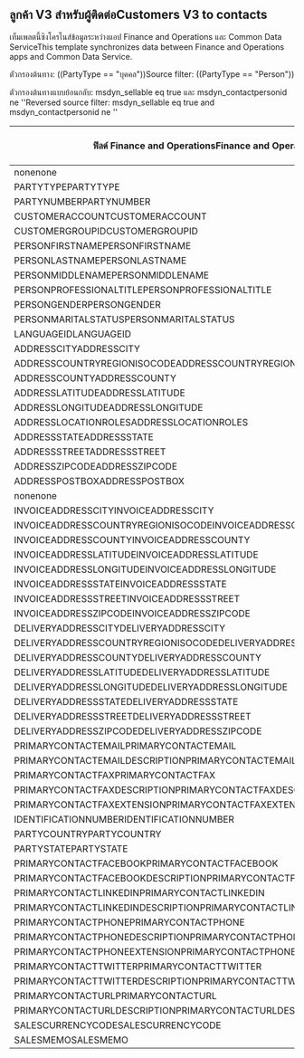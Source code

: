 ## <a name="customers-v3-to-contacts"></a><span data-ttu-id="aa60d-101">ลูกค้า V3 สำหรับผู้ติดต่อ</span><span class="sxs-lookup"><span data-stu-id="aa60d-101">Customers V3 to contacts</span></span>

<span data-ttu-id="aa60d-102">เท็มเพลตนี้ซิงโครไนส์ข้อมูลระหว่างแอป Finance and Operations และ Common Data Service</span><span class="sxs-lookup"><span data-stu-id="aa60d-102">This template synchronizes data between Finance and Operations apps and Common Data Service.</span></span>

<span data-ttu-id="aa60d-103">ตัวกรองต้นทาง: ((PartyType == "บุคคล"))</span><span class="sxs-lookup"><span data-stu-id="aa60d-103">Source filter: ((PartyType == "Person"))</span></span>

<span data-ttu-id="aa60d-104">ตัวกรองต้นทางแบบย้อนกลับ: msdyn_sellable eq true และ msdyn_contactpersonid ne ''</span><span class="sxs-lookup"><span data-stu-id="aa60d-104">Reversed source filter: msdyn_sellable eq true  and msdyn_contactpersonid ne ''</span></span>

<span data-ttu-id="aa60d-105">ฟิลด์ Finance and Operations</span><span class="sxs-lookup"><span data-stu-id="aa60d-105">Finance and Operations field</span></span> | <span data-ttu-id="aa60d-106">ชนิดของการแม็ป</span><span class="sxs-lookup"><span data-stu-id="aa60d-106">Map type</span></span> | <span data-ttu-id="aa60d-107">ฟิลด์ Dynamics 365 อื่นๆ</span><span class="sxs-lookup"><span data-stu-id="aa60d-107">Other Dynamics 365 field</span></span> | <span data-ttu-id="aa60d-108">ค่าเริ่มต้น</span><span class="sxs-lookup"><span data-stu-id="aa60d-108">Default value</span></span>
---|---|---|---
<span data-ttu-id="aa60d-109">none</span><span class="sxs-lookup"><span data-stu-id="aa60d-109">none</span></span> | >> | <span data-ttu-id="aa60d-110">msdyn_sellable</span><span class="sxs-lookup"><span data-stu-id="aa60d-110">msdyn_sellable</span></span> | <span data-ttu-id="aa60d-111">True</span><span class="sxs-lookup"><span data-stu-id="aa60d-111">True</span></span>
<span data-ttu-id="aa60d-112">PARTYTYPE</span><span class="sxs-lookup"><span data-stu-id="aa60d-112">PARTYTYPE</span></span> | << | <span data-ttu-id="aa60d-113">none</span><span class="sxs-lookup"><span data-stu-id="aa60d-113">none</span></span> | <span data-ttu-id="aa60d-114">บุคคล</span><span class="sxs-lookup"><span data-stu-id="aa60d-114">Person</span></span>
<span data-ttu-id="aa60d-115">PARTYNUMBER</span><span class="sxs-lookup"><span data-stu-id="aa60d-115">PARTYNUMBER</span></span> | = | <span data-ttu-id="aa60d-116">msdyn_partynumber</span><span class="sxs-lookup"><span data-stu-id="aa60d-116">msdyn_partynumber</span></span> | 
<span data-ttu-id="aa60d-117">CUSTOMERACCOUNT</span><span class="sxs-lookup"><span data-stu-id="aa60d-117">CUSTOMERACCOUNT</span></span> | = | <span data-ttu-id="aa60d-118">msdyn_contactpersonid</span><span class="sxs-lookup"><span data-stu-id="aa60d-118">msdyn_contactpersonid</span></span> | 
<span data-ttu-id="aa60d-119">CUSTOMERGROUPID</span><span class="sxs-lookup"><span data-stu-id="aa60d-119">CUSTOMERGROUPID</span></span> | = | <span data-ttu-id="aa60d-120">msdyn_customergroupid.msdyn_groupid</span><span class="sxs-lookup"><span data-stu-id="aa60d-120">msdyn_customergroupid.msdyn_groupid</span></span> | 
<span data-ttu-id="aa60d-121">PERSONFIRSTNAME</span><span class="sxs-lookup"><span data-stu-id="aa60d-121">PERSONFIRSTNAME</span></span> | = | <span data-ttu-id="aa60d-122">firstname</span><span class="sxs-lookup"><span data-stu-id="aa60d-122">firstname</span></span> | 
<span data-ttu-id="aa60d-123">PERSONLASTNAME</span><span class="sxs-lookup"><span data-stu-id="aa60d-123">PERSONLASTNAME</span></span> | = | <span data-ttu-id="aa60d-124">lastname</span><span class="sxs-lookup"><span data-stu-id="aa60d-124">lastname</span></span> | 
<span data-ttu-id="aa60d-125">PERSONMIDDLENAME</span><span class="sxs-lookup"><span data-stu-id="aa60d-125">PERSONMIDDLENAME</span></span> | = | <span data-ttu-id="aa60d-126">middlename</span><span class="sxs-lookup"><span data-stu-id="aa60d-126">middlename</span></span> | 
<span data-ttu-id="aa60d-127">PERSONPROFESSIONALTITLE</span><span class="sxs-lookup"><span data-stu-id="aa60d-127">PERSONPROFESSIONALTITLE</span></span> | = | <span data-ttu-id="aa60d-128">jobtitle</span><span class="sxs-lookup"><span data-stu-id="aa60d-128">jobtitle</span></span> | 
<span data-ttu-id="aa60d-129">PERSONGENDER</span><span class="sxs-lookup"><span data-stu-id="aa60d-129">PERSONGENDER</span></span> | >< | <span data-ttu-id="aa60d-130">gendercode</span><span class="sxs-lookup"><span data-stu-id="aa60d-130">gendercode</span></span> | 
<span data-ttu-id="aa60d-131">PERSONMARITALSTATUS</span><span class="sxs-lookup"><span data-stu-id="aa60d-131">PERSONMARITALSTATUS</span></span> | >< | <span data-ttu-id="aa60d-132">familystatuscode</span><span class="sxs-lookup"><span data-stu-id="aa60d-132">familystatuscode</span></span> | 
<span data-ttu-id="aa60d-133">LANGUAGEID</span><span class="sxs-lookup"><span data-stu-id="aa60d-133">LANGUAGEID</span></span> | << | <span data-ttu-id="aa60d-134">none</span><span class="sxs-lookup"><span data-stu-id="aa60d-134">none</span></span> | <span data-ttu-id="aa60d-135">en-us</span><span class="sxs-lookup"><span data-stu-id="aa60d-135">en-us</span></span>
<span data-ttu-id="aa60d-136">ADDRESSCITY</span><span class="sxs-lookup"><span data-stu-id="aa60d-136">ADDRESSCITY</span></span> | = | <span data-ttu-id="aa60d-137">address1_city</span><span class="sxs-lookup"><span data-stu-id="aa60d-137">address1_city</span></span> | 
<span data-ttu-id="aa60d-138">ADDRESSCOUNTRYREGIONISOCODE</span><span class="sxs-lookup"><span data-stu-id="aa60d-138">ADDRESSCOUNTRYREGIONISOCODE</span></span> | = | <span data-ttu-id="aa60d-139">address1_country</span><span class="sxs-lookup"><span data-stu-id="aa60d-139">address1_country</span></span> | 
<span data-ttu-id="aa60d-140">ADDRESSCOUNTY</span><span class="sxs-lookup"><span data-stu-id="aa60d-140">ADDRESSCOUNTY</span></span> | = | <span data-ttu-id="aa60d-141">address1_county</span><span class="sxs-lookup"><span data-stu-id="aa60d-141">address1_county</span></span> | 
<span data-ttu-id="aa60d-142">ADDRESSLATITUDE</span><span class="sxs-lookup"><span data-stu-id="aa60d-142">ADDRESSLATITUDE</span></span> | > | <span data-ttu-id="aa60d-143">address1_latitude</span><span class="sxs-lookup"><span data-stu-id="aa60d-143">address1_latitude</span></span> | 
<span data-ttu-id="aa60d-144">ADDRESSLONGITUDE</span><span class="sxs-lookup"><span data-stu-id="aa60d-144">ADDRESSLONGITUDE</span></span> | > | <span data-ttu-id="aa60d-145">address1_longitude</span><span class="sxs-lookup"><span data-stu-id="aa60d-145">address1_longitude</span></span> | 
<span data-ttu-id="aa60d-146">ADDRESSLOCATIONROLES</span><span class="sxs-lookup"><span data-stu-id="aa60d-146">ADDRESSLOCATIONROLES</span></span> | << | <span data-ttu-id="aa60d-147">none</span><span class="sxs-lookup"><span data-stu-id="aa60d-147">none</span></span> | <span data-ttu-id="aa60d-148">ธุรกิจ</span><span class="sxs-lookup"><span data-stu-id="aa60d-148">Business</span></span>
<span data-ttu-id="aa60d-149">ADDRESSSTATE</span><span class="sxs-lookup"><span data-stu-id="aa60d-149">ADDRESSSTATE</span></span> | = | <span data-ttu-id="aa60d-150">address1_stateorprovince</span><span class="sxs-lookup"><span data-stu-id="aa60d-150">address1_stateorprovince</span></span> | 
<span data-ttu-id="aa60d-151">ADDRESSSTREET</span><span class="sxs-lookup"><span data-stu-id="aa60d-151">ADDRESSSTREET</span></span> | = | <span data-ttu-id="aa60d-152">address1_line1</span><span class="sxs-lookup"><span data-stu-id="aa60d-152">address1_line1</span></span> | 
<span data-ttu-id="aa60d-153">ADDRESSZIPCODE</span><span class="sxs-lookup"><span data-stu-id="aa60d-153">ADDRESSZIPCODE</span></span> | = | <span data-ttu-id="aa60d-154">address1_postalcode</span><span class="sxs-lookup"><span data-stu-id="aa60d-154">address1_postalcode</span></span> | 
<span data-ttu-id="aa60d-155">ADDRESSPOSTBOX</span><span class="sxs-lookup"><span data-stu-id="aa60d-155">ADDRESSPOSTBOX</span></span> | = | <span data-ttu-id="aa60d-156">address1_postofficebox</span><span class="sxs-lookup"><span data-stu-id="aa60d-156">address1_postofficebox</span></span> | 
<span data-ttu-id="aa60d-157">none</span><span class="sxs-lookup"><span data-stu-id="aa60d-157">none</span></span> | >> | <span data-ttu-id="aa60d-158">address1_addresstypecode</span><span class="sxs-lookup"><span data-stu-id="aa60d-158">address1_addresstypecode</span></span> | <span data-ttu-id="aa60d-159">3</span><span class="sxs-lookup"><span data-stu-id="aa60d-159">3</span></span>
<span data-ttu-id="aa60d-160">INVOICEADDRESSCITY</span><span class="sxs-lookup"><span data-stu-id="aa60d-160">INVOICEADDRESSCITY</span></span> | = | <span data-ttu-id="aa60d-161">address2_city</span><span class="sxs-lookup"><span data-stu-id="aa60d-161">address2_city</span></span> | 
<span data-ttu-id="aa60d-162">INVOICEADDRESSCOUNTRYREGIONISOCODE</span><span class="sxs-lookup"><span data-stu-id="aa60d-162">INVOICEADDRESSCOUNTRYREGIONISOCODE</span></span> | = | <span data-ttu-id="aa60d-163">address2_country</span><span class="sxs-lookup"><span data-stu-id="aa60d-163">address2_country</span></span> | 
<span data-ttu-id="aa60d-164">INVOICEADDRESSCOUNTY</span><span class="sxs-lookup"><span data-stu-id="aa60d-164">INVOICEADDRESSCOUNTY</span></span> | = | <span data-ttu-id="aa60d-165">address2_county</span><span class="sxs-lookup"><span data-stu-id="aa60d-165">address2_county</span></span> | 
<span data-ttu-id="aa60d-166">INVOICEADDRESSLATITUDE</span><span class="sxs-lookup"><span data-stu-id="aa60d-166">INVOICEADDRESSLATITUDE</span></span> | > | <span data-ttu-id="aa60d-167">address2_latitude</span><span class="sxs-lookup"><span data-stu-id="aa60d-167">address2_latitude</span></span> | 
<span data-ttu-id="aa60d-168">INVOICEADDRESSLONGITUDE</span><span class="sxs-lookup"><span data-stu-id="aa60d-168">INVOICEADDRESSLONGITUDE</span></span> | > | <span data-ttu-id="aa60d-169">address2_longitude</span><span class="sxs-lookup"><span data-stu-id="aa60d-169">address2_longitude</span></span> | 
<span data-ttu-id="aa60d-170">INVOICEADDRESSSTATE</span><span class="sxs-lookup"><span data-stu-id="aa60d-170">INVOICEADDRESSSTATE</span></span> | = | <span data-ttu-id="aa60d-171">address2_stateorprovince</span><span class="sxs-lookup"><span data-stu-id="aa60d-171">address2_stateorprovince</span></span> | 
<span data-ttu-id="aa60d-172">INVOICEADDRESSSTREET</span><span class="sxs-lookup"><span data-stu-id="aa60d-172">INVOICEADDRESSSTREET</span></span> | = | <span data-ttu-id="aa60d-173">address2_line1</span><span class="sxs-lookup"><span data-stu-id="aa60d-173">address2_line1</span></span> | 
<span data-ttu-id="aa60d-174">INVOICEADDRESSZIPCODE</span><span class="sxs-lookup"><span data-stu-id="aa60d-174">INVOICEADDRESSZIPCODE</span></span> | = | <span data-ttu-id="aa60d-175">address2_postalcode</span><span class="sxs-lookup"><span data-stu-id="aa60d-175">address2_postalcode</span></span> | 
<span data-ttu-id="aa60d-176">DELIVERYADDRESSCITY</span><span class="sxs-lookup"><span data-stu-id="aa60d-176">DELIVERYADDRESSCITY</span></span> | = | <span data-ttu-id="aa60d-177">address3_city</span><span class="sxs-lookup"><span data-stu-id="aa60d-177">address3_city</span></span> | 
<span data-ttu-id="aa60d-178">DELIVERYADDRESSCOUNTRYREGIONISOCODE</span><span class="sxs-lookup"><span data-stu-id="aa60d-178">DELIVERYADDRESSCOUNTRYREGIONISOCODE</span></span> | = | <span data-ttu-id="aa60d-179">address3_country</span><span class="sxs-lookup"><span data-stu-id="aa60d-179">address3_country</span></span> | 
<span data-ttu-id="aa60d-180">DELIVERYADDRESSCOUNTY</span><span class="sxs-lookup"><span data-stu-id="aa60d-180">DELIVERYADDRESSCOUNTY</span></span> | = | <span data-ttu-id="aa60d-181">address3_county</span><span class="sxs-lookup"><span data-stu-id="aa60d-181">address3_county</span></span> | 
<span data-ttu-id="aa60d-182">DELIVERYADDRESSLATITUDE</span><span class="sxs-lookup"><span data-stu-id="aa60d-182">DELIVERYADDRESSLATITUDE</span></span> | > | <span data-ttu-id="aa60d-183">address3_latitude</span><span class="sxs-lookup"><span data-stu-id="aa60d-183">address3_latitude</span></span> | 
<span data-ttu-id="aa60d-184">DELIVERYADDRESSLONGITUDE</span><span class="sxs-lookup"><span data-stu-id="aa60d-184">DELIVERYADDRESSLONGITUDE</span></span> | >> | <span data-ttu-id="aa60d-185">address3_longitude</span><span class="sxs-lookup"><span data-stu-id="aa60d-185">address3_longitude</span></span> | 
<span data-ttu-id="aa60d-186">DELIVERYADDRESSSTATE</span><span class="sxs-lookup"><span data-stu-id="aa60d-186">DELIVERYADDRESSSTATE</span></span> | = | <span data-ttu-id="aa60d-187">address3_stateorprovince</span><span class="sxs-lookup"><span data-stu-id="aa60d-187">address3_stateorprovince</span></span> | 
<span data-ttu-id="aa60d-188">DELIVERYADDRESSSTREET</span><span class="sxs-lookup"><span data-stu-id="aa60d-188">DELIVERYADDRESSSTREET</span></span> | = | <span data-ttu-id="aa60d-189">address3_line1</span><span class="sxs-lookup"><span data-stu-id="aa60d-189">address3_line1</span></span> | 
<span data-ttu-id="aa60d-190">DELIVERYADDRESSZIPCODE</span><span class="sxs-lookup"><span data-stu-id="aa60d-190">DELIVERYADDRESSZIPCODE</span></span> | = | <span data-ttu-id="aa60d-191">address3_postalcode</span><span class="sxs-lookup"><span data-stu-id="aa60d-191">address3_postalcode</span></span> | 
<span data-ttu-id="aa60d-192">PRIMARYCONTACTEMAIL</span><span class="sxs-lookup"><span data-stu-id="aa60d-192">PRIMARYCONTACTEMAIL</span></span> | = | <span data-ttu-id="aa60d-193">emailaddress1</span><span class="sxs-lookup"><span data-stu-id="aa60d-193">emailaddress1</span></span> | 
<span data-ttu-id="aa60d-194">PRIMARYCONTACTEMAILDESCRIPTION</span><span class="sxs-lookup"><span data-stu-id="aa60d-194">PRIMARYCONTACTEMAILDESCRIPTION</span></span> | = | <span data-ttu-id="aa60d-195">msdyn_emailaddress1description</span><span class="sxs-lookup"><span data-stu-id="aa60d-195">msdyn_emailaddress1description</span></span> | 
<span data-ttu-id="aa60d-196">PRIMARYCONTACTFAX</span><span class="sxs-lookup"><span data-stu-id="aa60d-196">PRIMARYCONTACTFAX</span></span> | = | <span data-ttu-id="aa60d-197">fax</span><span class="sxs-lookup"><span data-stu-id="aa60d-197">fax</span></span> | 
<span data-ttu-id="aa60d-198">PRIMARYCONTACTFAXDESCRIPTION</span><span class="sxs-lookup"><span data-stu-id="aa60d-198">PRIMARYCONTACTFAXDESCRIPTION</span></span> | = | <span data-ttu-id="aa60d-199">msdyn_faxdescription</span><span class="sxs-lookup"><span data-stu-id="aa60d-199">msdyn_faxdescription</span></span> | 
<span data-ttu-id="aa60d-200">PRIMARYCONTACTFAXEXTENSION</span><span class="sxs-lookup"><span data-stu-id="aa60d-200">PRIMARYCONTACTFAXEXTENSION</span></span> | = | <span data-ttu-id="aa60d-201">msdyn_faxextension</span><span class="sxs-lookup"><span data-stu-id="aa60d-201">msdyn_faxextension</span></span> | 
<span data-ttu-id="aa60d-202">IDENTIFICATIONNUMBER</span><span class="sxs-lookup"><span data-stu-id="aa60d-202">IDENTIFICATIONNUMBER</span></span> | = | <span data-ttu-id="aa60d-203">msdyn_identificationnumber</span><span class="sxs-lookup"><span data-stu-id="aa60d-203">msdyn_identificationnumber</span></span> | 
<span data-ttu-id="aa60d-204">PARTYCOUNTRY</span><span class="sxs-lookup"><span data-stu-id="aa60d-204">PARTYCOUNTRY</span></span> | = | <span data-ttu-id="aa60d-205">msdyn_partycountry</span><span class="sxs-lookup"><span data-stu-id="aa60d-205">msdyn_partycountry</span></span> | 
<span data-ttu-id="aa60d-206">PARTYSTATE</span><span class="sxs-lookup"><span data-stu-id="aa60d-206">PARTYSTATE</span></span> | = | <span data-ttu-id="aa60d-207">msdyn_partystateprovince</span><span class="sxs-lookup"><span data-stu-id="aa60d-207">msdyn_partystateprovince</span></span> | 
<span data-ttu-id="aa60d-208">PRIMARYCONTACTFACEBOOK</span><span class="sxs-lookup"><span data-stu-id="aa60d-208">PRIMARYCONTACTFACEBOOK</span></span> | = | <span data-ttu-id="aa60d-209">msdyn_primaryfacebookid</span><span class="sxs-lookup"><span data-stu-id="aa60d-209">msdyn_primaryfacebookid</span></span> | 
<span data-ttu-id="aa60d-210">PRIMARYCONTACTFACEBOOKDESCRIPTION</span><span class="sxs-lookup"><span data-stu-id="aa60d-210">PRIMARYCONTACTFACEBOOKDESCRIPTION</span></span> | = | <span data-ttu-id="aa60d-211">msdyn_primaryfacebookdescription</span><span class="sxs-lookup"><span data-stu-id="aa60d-211">msdyn_primaryfacebookdescription</span></span> | 
<span data-ttu-id="aa60d-212">PRIMARYCONTACTLINKEDIN</span><span class="sxs-lookup"><span data-stu-id="aa60d-212">PRIMARYCONTACTLINKEDIN</span></span> | = | <span data-ttu-id="aa60d-213">msdyn_primaryinkedinid</span><span class="sxs-lookup"><span data-stu-id="aa60d-213">msdyn_primaryinkedinid</span></span> | 
<span data-ttu-id="aa60d-214">PRIMARYCONTACTLINKEDINDESCRIPTION</span><span class="sxs-lookup"><span data-stu-id="aa60d-214">PRIMARYCONTACTLINKEDINDESCRIPTION</span></span> | = | <span data-ttu-id="aa60d-215">msdyn_primarylinkedindescrption</span><span class="sxs-lookup"><span data-stu-id="aa60d-215">msdyn_primarylinkedindescrption</span></span> | 
<span data-ttu-id="aa60d-216">PRIMARYCONTACTPHONE</span><span class="sxs-lookup"><span data-stu-id="aa60d-216">PRIMARYCONTACTPHONE</span></span> | = | <span data-ttu-id="aa60d-217">telephone1</span><span class="sxs-lookup"><span data-stu-id="aa60d-217">telephone1</span></span> | 
<span data-ttu-id="aa60d-218">PRIMARYCONTACTPHONEDESCRIPTION</span><span class="sxs-lookup"><span data-stu-id="aa60d-218">PRIMARYCONTACTPHONEDESCRIPTION</span></span> | = | <span data-ttu-id="aa60d-219">msdyn_telephone1description</span><span class="sxs-lookup"><span data-stu-id="aa60d-219">msdyn_telephone1description</span></span> | 
<span data-ttu-id="aa60d-220">PRIMARYCONTACTPHONEEXTENSION</span><span class="sxs-lookup"><span data-stu-id="aa60d-220">PRIMARYCONTACTPHONEEXTENSION</span></span> | = | <span data-ttu-id="aa60d-221">msdyn_telephone1extension</span><span class="sxs-lookup"><span data-stu-id="aa60d-221">msdyn_telephone1extension</span></span> | 
<span data-ttu-id="aa60d-222">PRIMARYCONTACTTWITTER</span><span class="sxs-lookup"><span data-stu-id="aa60d-222">PRIMARYCONTACTTWITTER</span></span> | = | <span data-ttu-id="aa60d-223">msdyn_primarytwitterid</span><span class="sxs-lookup"><span data-stu-id="aa60d-223">msdyn_primarytwitterid</span></span> | 
<span data-ttu-id="aa60d-224">PRIMARYCONTACTTWITTERDESCRIPTION</span><span class="sxs-lookup"><span data-stu-id="aa60d-224">PRIMARYCONTACTTWITTERDESCRIPTION</span></span> | = | <span data-ttu-id="aa60d-225">msdyn_primarytwitteriddescription</span><span class="sxs-lookup"><span data-stu-id="aa60d-225">msdyn_primarytwitteriddescription</span></span> | 
<span data-ttu-id="aa60d-226">PRIMARYCONTACTURL</span><span class="sxs-lookup"><span data-stu-id="aa60d-226">PRIMARYCONTACTURL</span></span> | = | <span data-ttu-id="aa60d-227">websiteurl</span><span class="sxs-lookup"><span data-stu-id="aa60d-227">websiteurl</span></span> | 
<span data-ttu-id="aa60d-228">PRIMARYCONTACTURLDESCRIPTION</span><span class="sxs-lookup"><span data-stu-id="aa60d-228">PRIMARYCONTACTURLDESCRIPTION</span></span> | = | <span data-ttu-id="aa60d-229">msdyn_websiteurldescription</span><span class="sxs-lookup"><span data-stu-id="aa60d-229">msdyn_websiteurldescription</span></span> | 
<span data-ttu-id="aa60d-230">SALESCURRENCYCODE</span><span class="sxs-lookup"><span data-stu-id="aa60d-230">SALESCURRENCYCODE</span></span> | = | <span data-ttu-id="aa60d-231">transactioncurrencyid.isocurrencycode</span><span class="sxs-lookup"><span data-stu-id="aa60d-231">transactioncurrencyid.isocurrencycode</span></span> | 
<span data-ttu-id="aa60d-232">SALESMEMO</span><span class="sxs-lookup"><span data-stu-id="aa60d-232">SALESMEMO</span></span> | = | <span data-ttu-id="aa60d-233">description</span><span class="sxs-lookup"><span data-stu-id="aa60d-233">description</span></span> | 
